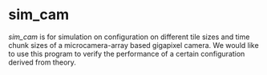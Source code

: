 # sim_cam

*sim_cam* is for simulation on configuration on different tile sizes and time
chunk sizes of a microcamera-array based gigapixel camera. We would like to use this program to verify
the performance of a certain configuration derived from theory.
